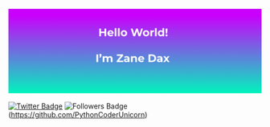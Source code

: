 
![Zane's GitHub Banner](./assets/Github-banner.png)

[![Twitter Badge](https://img.shields.io/badge/Twitter-Profile-informational?style=flat&logo=twitter&logoColor=white&color=1CA2F1)](https://twitter.com/StarTrek_Lt)
![Followers Badge](/github/followers/:PythonCoderUnicorn?label=Follow)(https://github.com/PythonCoderUnicorn)
